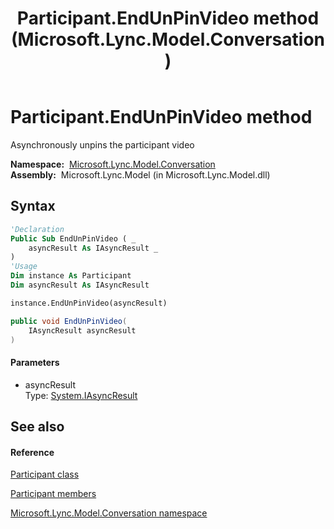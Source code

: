 ﻿---
title: Participant.EndUnPinVideo method  (Microsoft.Lync.Model.Conversation)
TOCTitle: 'EndUnPinVideo method '
ms:assetid: M:Microsoft.Lync.Model.Conversation.Participant.EndUnPinVideo(System.IAsyncResult)_DI_3_UC_OCS14MrefLyncWPF
ms:mtpsurl: https://msdn.microsoft.com/en-us/library/microsoft.lync.model.conversation.participant.endunpinvideo(v=office.15)
ms:contentKeyID: 48598163
ms.date: 07/28/2014
mtps_version: v=office.15
f1_keywords:
- Microsoft.Lync.Model.Conversation.Participant.EndUnPinVideo
dev_langs:
- CSharp
- JScript
- VB
- other
---

# Participant.EndUnPinVideo method

Asynchronously unpins the participant video

**Namespace:**  [Microsoft.Lync.Model.Conversation](microsoft-lync-model-conversation-namespace_2.md)  
**Assembly:**  Microsoft.Lync.Model (in Microsoft.Lync.Model.dll)

## Syntax

``` vb
'Declaration
Public Sub EndUnPinVideo ( _
    asyncResult As IAsyncResult _
)
'Usage
Dim instance As Participant
Dim asyncResult As IAsyncResult

instance.EndUnPinVideo(asyncResult)
```

``` csharp
public void EndUnPinVideo(
    IAsyncResult asyncResult
)
```

#### Parameters

  - asyncResult  
    Type: [System.IAsyncResult](http://msdn2.microsoft.com/en-us/library/ft8a6455)  

## See also

#### Reference

[Participant class](participant-class-microsoft-lync-model-conversation_2.md)

[Participant members](participant-members-microsoft-lync-model-conversation_2.md)

[Microsoft.Lync.Model.Conversation namespace](microsoft-lync-model-conversation-namespace_2.md)

